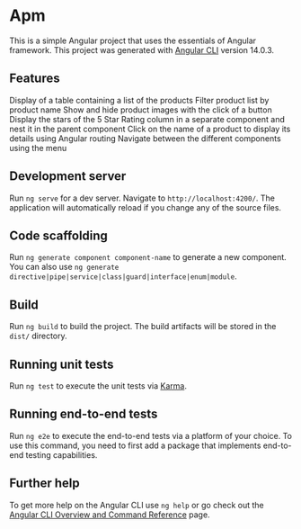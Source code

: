 # Apm

This is a simple Angular project that uses the essentials of Angular framework.
This project was generated with [Angular CLI](https://github.com/angular/angular-cli) version 14.0.3.

## Features

Display of a table containing a list of the products
Filter product list by product name
Show and hide product images with the click of a button
Display the stars of the 5 Star Rating column in a separate component and nest it in the parent component
Click on the name of a product to display its details using Angular routing
Navigate between the different components using the menu

## Development server

Run `ng serve` for a dev server. Navigate to `http://localhost:4200/`. The application will automatically reload if you change any of the source files.

## Code scaffolding

Run `ng generate component component-name` to generate a new component. You can also use `ng generate directive|pipe|service|class|guard|interface|enum|module`.

## Build

Run `ng build` to build the project. The build artifacts will be stored in the `dist/` directory.

## Running unit tests

Run `ng test` to execute the unit tests via [Karma](https://karma-runner.github.io).

## Running end-to-end tests

Run `ng e2e` to execute the end-to-end tests via a platform of your choice. To use this command, you need to first add a package that implements end-to-end testing capabilities.

## Further help

To get more help on the Angular CLI use `ng help` or go check out the [Angular CLI Overview and Command Reference](https://angular.io/cli) page.
